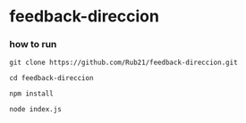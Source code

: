 # feedback-direccion


### how to run

`git clone https://github.com/Rub21/feedback-direccion.git`

`cd feedback-direccion`

`npm install`

`node index.js`